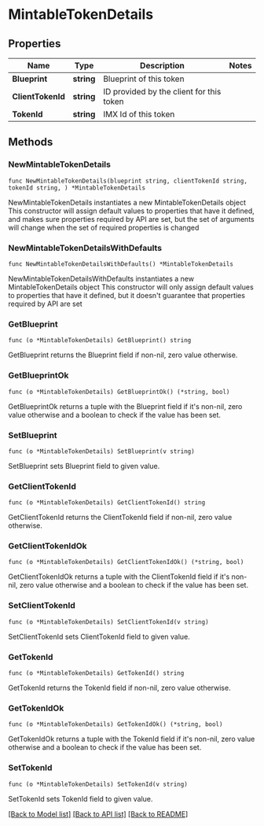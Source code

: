 # MintableTokenDetails

## Properties

Name | Type | Description | Notes
------------ | ------------- | ------------- | -------------
**Blueprint** | **string** | Blueprint of this token | 
**ClientTokenId** | **string** | ID provided by the client for this token | 
**TokenId** | **string** | IMX Id of this token | 

## Methods

### NewMintableTokenDetails

`func NewMintableTokenDetails(blueprint string, clientTokenId string, tokenId string, ) *MintableTokenDetails`

NewMintableTokenDetails instantiates a new MintableTokenDetails object
This constructor will assign default values to properties that have it defined,
and makes sure properties required by API are set, but the set of arguments
will change when the set of required properties is changed

### NewMintableTokenDetailsWithDefaults

`func NewMintableTokenDetailsWithDefaults() *MintableTokenDetails`

NewMintableTokenDetailsWithDefaults instantiates a new MintableTokenDetails object
This constructor will only assign default values to properties that have it defined,
but it doesn't guarantee that properties required by API are set

### GetBlueprint

`func (o *MintableTokenDetails) GetBlueprint() string`

GetBlueprint returns the Blueprint field if non-nil, zero value otherwise.

### GetBlueprintOk

`func (o *MintableTokenDetails) GetBlueprintOk() (*string, bool)`

GetBlueprintOk returns a tuple with the Blueprint field if it's non-nil, zero value otherwise
and a boolean to check if the value has been set.

### SetBlueprint

`func (o *MintableTokenDetails) SetBlueprint(v string)`

SetBlueprint sets Blueprint field to given value.


### GetClientTokenId

`func (o *MintableTokenDetails) GetClientTokenId() string`

GetClientTokenId returns the ClientTokenId field if non-nil, zero value otherwise.

### GetClientTokenIdOk

`func (o *MintableTokenDetails) GetClientTokenIdOk() (*string, bool)`

GetClientTokenIdOk returns a tuple with the ClientTokenId field if it's non-nil, zero value otherwise
and a boolean to check if the value has been set.

### SetClientTokenId

`func (o *MintableTokenDetails) SetClientTokenId(v string)`

SetClientTokenId sets ClientTokenId field to given value.


### GetTokenId

`func (o *MintableTokenDetails) GetTokenId() string`

GetTokenId returns the TokenId field if non-nil, zero value otherwise.

### GetTokenIdOk

`func (o *MintableTokenDetails) GetTokenIdOk() (*string, bool)`

GetTokenIdOk returns a tuple with the TokenId field if it's non-nil, zero value otherwise
and a boolean to check if the value has been set.

### SetTokenId

`func (o *MintableTokenDetails) SetTokenId(v string)`

SetTokenId sets TokenId field to given value.



[[Back to Model list]](../README.md#documentation-for-models) [[Back to API list]](../README.md#documentation-for-api-endpoints) [[Back to README]](../README.md)


